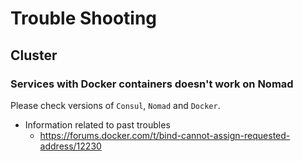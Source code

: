 Trouble Shooting
================

Cluster
-------

### Services with Docker containers doesn't work on Nomad

Please check versions of `Consul`, `Nomad` and `Docker`. 

- Information related to past troubles 
  - https://forums.docker.com/t/bind-cannot-assign-requested-address/12230 
